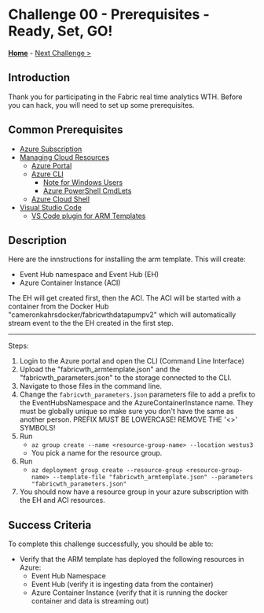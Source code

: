 # Challenge 00 - Prerequisites - Ready, Set, GO!

<!-- REMOVE_ME ${navigationLine} (remove this from your MD files if you are writing them manually, this is for the automation script) REMOVE_ME -->

<!-- REPLACE_ME (this section will be removed by the automation script) -->
<!-- If you are using and editing this template manually, ensure the navigation link below is updated to link to next challenge relative to the current challenge. The "Home" link should always link to the homepage of the hack which is the README.md in the hack's parent directory. -->

**[Home](../README.md)** - [Next Challenge >](./Challenge-01.md)

<!-- REPLACE_ME (this section will be removed by the automation script) -->

## Introduction

<!-- REMOVE_ME Thank you for participating in the ${nameOfHackArg} What The Hack. Before you can hack, you will need to set up some prerequisites. (remove this from your MD files if you are writing them manually, this is for the automation script) REMOVE_ME -->

<!-- REPLACE_ME (this section will be removed by the automation script) -->

Thank you for participating in the Fabric real time analytics WTH. Before you can hack, you will need to set up some prerequisites.

<!-- REPLACE_ME (this section will be removed by the automation script) -->

## Common Prerequisites

<!-- If you are editing this template manually, be aware that these links are only designed to work if this Markdown file is in the /xxx-HackName/Student/ folder of your hack. -->

- [Azure Subscription](../../000-HowToHack/WTH-Common-Prerequisites.md#azure-subscription)
- [Managing Cloud Resources](../../000-HowToHack/WTH-Common-Prerequisites.md#managing-cloud-resources)
  - [Azure Portal](../../000-HowToHack/WTH-Common-Prerequisites.md#azure-portal)
  - [Azure CLI](../../000-HowToHack/WTH-Common-Prerequisites.md#azure-cli)
    - [Note for Windows Users](../../000-HowToHack/WTH-Common-Prerequisites.md#note-for-windows-users)
    - [Azure PowerShell CmdLets](../../000-HowToHack/WTH-Common-Prerequisites.md#azure-powershell-cmdlets)
  - [Azure Cloud Shell](../../000-HowToHack/WTH-Common-Prerequisites.md#azure-cloud-shell)
- [Visual Studio Code](../../000-HowToHack/WTH-Common-Prerequisites.md#visual-studio-code)
  - [VS Code plugin for ARM Templates](../../000-HowToHack/WTH-Common-Prerequisites.md#visual-studio-code-plugins-for-arm-templates)

## Description

Here are the innstructions for installing the arm template. This will create:

- Event Hub namespace and Event Hub (EH)
- Azure Container Instance (ACI)

The EH will get created first, then the ACI. The ACI will be started with a container from the Docker Hub "cameronkahrsdocker/fabricwthdatapumpv2" which will automatically stream event to the the EH created in the first step.

---
Steps:

1. Login to the Azure portal and open the CLI (Command Line Interface)
2. Upload the "fabricwth_armtemplate.json" and the "fabricwth_parameters.json" to the storage connected to the CLI.
3. Navigate to those files in the command line.
4. Change the  `fabricwth_parameters.json` parameters file to add a prefix to the EventHubsNamespace and the AzureContainerInstance name. They must be globally unique so make sure you don't have the same as another person. PREFIX MUST BE LOWERCASE! REMOVE THE '<>' SYMBOLS!
4. Run 
    - `az group create --name <resource-group-name> --location westus3`
    - You pick a name for the resource group.
5. Run 
    - `az deployment group create --resource-group <resource-group-name> --template-file "fabricwth_armtemplate.json" --parameters "fabricwth_parameters.json"`
6. You should now have a resource group in your azure subscription with the EH and ACI resources.

## Success Criteria

To complete this challenge successfully, you should be able to:

- Verify that the ARM template has deployed the following resources in Azure:
  - Event Hub Namespace
  - Event Hub (verify it is ingesting data from the container)
  - Azure Container Instance (verify that it is running the docker container and data is streaming out)
